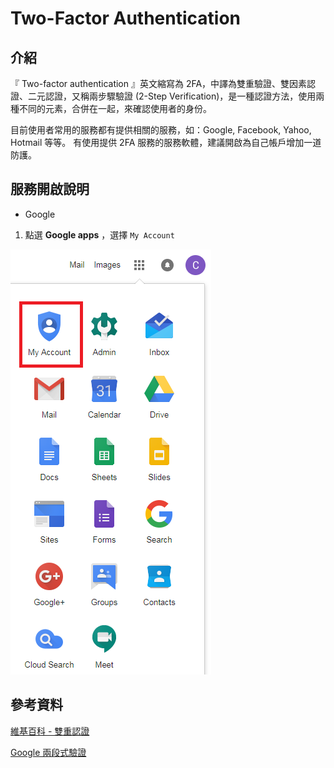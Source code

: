 # Two-Factor Authentication

## 介紹

『 Two-factor authentication 』英文縮寫為 2FA，中譯為雙重驗證、雙因素認證、二元認證，又稱兩步驟驗證 (2-Step Verification)，是一種認證方法，使用兩種不同的元素，合併在一起，來確認使用者的身份。

目前使用者常用的服務都有提供相關的服務，如：Google, Facebook, Yahoo, Hotmail 等等。
有使用提供 2FA 服務的服務軟體，建議開啟為自己帳戶增加一道防護。

## 服務開啟說明

- Google

1. 點選 **Google apps** ，選擇 `My Account`

![My Account](/Computer/Pictures/2fa001.png)

## 參考資料

[維基百科 - 雙重認證](https://zh.wikipedia.org/wiki/%E9%9B%99%E9%87%8D%E8%AA%8D%E8%AD%89)

[Google 兩段式驗證](https://www.google.com/intl/zh-tw/landing/2step/#tab=why-you-need-it)
